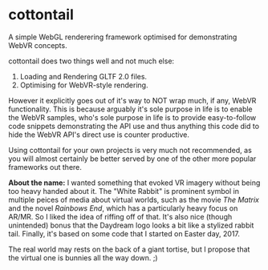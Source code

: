 cottontail
==========================================
A simple WebGL renderering framework optimised for demonstrating WebVR concepts.

cottontail does two things well and not much else:

1) Loading and Rendering GLTF 2.0 files.
2) Optimising for WebVR-style rendering.

However it explicitly goes out of it's way to NOT wrap much, if any, WebVR
functionality. This is because arguably it's sole purpose in life is to enable
the WebVR samples, who's sole purpose in life is to provide easy-to-follow code
snippets demonstrating the API use and thus anything this code did to hide the
WebVR API's direct use is counter productive.

Using cottontail for your own projects is very much not recommended, as you will
almost certainly be better served by one of the other more popular frameworks
out there.

**About the name:** I wanted something that evoked VR imagery without being too
heavy handed about it. The "White Rabbit" is prominent symbol in multiple peices
of media about virtual worlds, such as the movie _The Matrix_ and the novel
_Rainbows End_, which has a particularly heavy focus on AR/MR. So I liked the
idea of riffing off of that. It's also nice (though unintended) bonus that the
Daydream logo looks a bit like a stylized rabbit tail. Finally, it's based on
some code that I started on Easter day, 2017.

The real world may rests on the back of a giant tortise, but I propose
that the virtual one is bunnies all the way down. ;)
